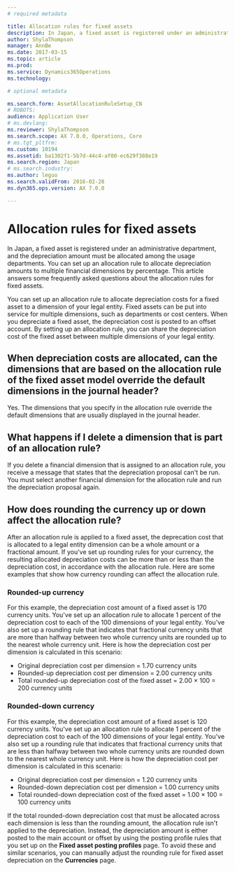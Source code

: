```yaml
---
# required metadata

title: Allocation rules for fixed assets
description: In Japan, a fixed asset is registered under an administrative department, and the depreciation amount must be allocated among the usage departments. You can set up an allocation rule to allocate depreciation amounts to multiple financial dimensions by percentage. This article answers some frequently asked questions about the allocation rules for fixed assets.
author: ShylaThompson
manager: AnnBe
ms.date: 2017-03-15
ms.topic: article
ms.prod: 
ms.service: Dynamics365Operations
ms.technology: 

# optional metadata

ms.search.form: AssetAllocationRuleSetup_CN
# ROBOTS: 
audience: Application User
# ms.devlang: 
ms.reviewer: ShylaThompson
ms.search.scope: AX 7.0.0, Operations, Core
# ms.tgt_pltfrm: 
ms.custom: 10194
ms.assetid: ba1302f1-5b7d-44c4-af00-ec629f388e19
ms.search.region: Japan
# ms.search.industry: 
ms.author: leguo
ms.search.validFrom: 2016-02-28
ms.dyn365.ops.version: AX 7.0.0

---
```


# Allocation rules for fixed assets

In Japan, a fixed asset is registered under an administrative department, and the depreciation amount must be allocated among the usage departments. You can set up an allocation rule to allocate depreciation amounts to multiple financial dimensions by percentage. This article answers some frequently asked questions about the allocation rules for fixed assets.

You can set up an allocation rule to allocate depreciation costs for a fixed asset to a dimension of your legal entity. Fixed assets can be put into service for multiple dimensions, such as departments or cost centers. When you depreciate a fixed asset, the depreciation cost is posted to an offset account. By setting up an allocation rule, you can share the depreciation cost of the fixed asset between multiple dimensions of your legal entity.

## When depreciation costs are allocated, can the dimensions that are based on the allocation rule of the fixed asset model override the default dimensions in the journal header?
Yes. The dimensions that you specify in the allocation rule override the default dimensions that are usually displayed in the journal header.

## What happens if I delete a dimension that is part of an allocation rule?
If you delete a financial dimension that is assigned to an allocation rule, you receive a message that states that the depreciation proposal can't be run. You must select another financial dimension for the allocation rule and run the depreciation proposal again.

## How does rounding the currency up or down affect the allocation rule?
After an allocation rule is applied to a fixed asset, the deprecation cost that is allocated to a legal entity dimension can be a whole amount or a fractional amount. If you've set up rounding rules for your currency, the resulting allocated depreciation costs can be more than or less than the depreciation cost, in accordance with the allocation rule. Here are some examples that show how currency rounding can affect the allocation rule.

### Rounded-up currency

For this example, the depreciation cost amount of a fixed asset is 170 currency units. You've set up an allocation rule to allocate 1 percent of the depreciation cost to each of the 100 dimensions of your legal entity. You've also set up a rounding rule that indicates that fractional currency units that are more than halfway between two whole currency units are rounded up to the nearest whole currency unit. Here is how the depreciation cost per dimension is calculated in this scenario:

-   Original depreciation cost per dimension = 1.70 currency units
-   Rounded-up depreciation cost per dimension = 2.00 currency units
-   Total rounded-up depreciation cost of the fixed asset = 2.00 × 100 = 200 currency units

### Rounded-down currency

For this example, the depreciation cost amount of a fixed asset is 120 currency units. You've set up an allocation rule to allocate 1 percent of the depreciation cost to each of the 100 dimensions of your legal entity. You've also set up a rounding rule that indicates that fractional currency units that are less than halfway between two whole currency units are rounded down to the nearest whole currency unit. Here is how the depreciation cost per dimension is calculated in this scenario:

-   Original depreciation cost per dimension = 1.20 currency units
-   Rounded-down depreciation cost per dimension = 1.00 currency units
-   Total rounded-down depreciation cost of the fixed asset = 1.00 × 100 = 100 currency units

If the total rounded-down depreciation cost that must be allocated across each dimension is less than the rounding amount, the allocation rule isn't applied to the depreciation. Instead, the depreciation amount is either posted to the main account or offset by using the posting profile rules that you set up on the **Fixed asset posting profiles** page. To avoid these and similar scenarios, you can manually adjust the rounding rule for fixed asset depreciation on the **Currencies** page.


